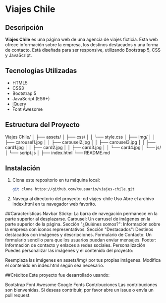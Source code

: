 # Viajes Chile

## Descripción

**Viajes Chile** es una página web de una agencia de viajes ficticia. Esta web ofrece información sobre la empresa, los destinos destacados y una forma de contacto. Está diseñada para ser responsive, utilizando Bootstrap 5, CSS y JavaScript.

## Tecnologías Utilizadas

- HTML5
- CSS3
- Bootstrap 5
- JavaScript (ES6+)
- jQuery
- Font Awesome

## Estructura del Proyecto

Viajes Chile/
│
├── assets/
│ ├── css/
│ │ └── style.css
│ ├── img/
│ │ ├── carousel1.jpg
│ │ ├── carousel2.jpg
│ │ ├── carousel3.jpg
│ │ ├── card1.jpg
│ │ ├── card2.jpg
│ │ ├── card3.jpg
│ │ └── card4.jpg
│ └── js/
│ └── script.js
│
├── index.html
└── README.md


## Instalación

1. Clona este repositorio en tu máquina local:
   ```bash
   git clone https://github.com/tuusuario/viajes-chile.git
2. Navega al directorio del proyecto:
   cd viajes-chile
Uso
Abre el archivo index.html en tu navegador web favorito.

##Características
Navbar Sticky: La barra de navegación permanece en la parte superior al desplazarse.
Carousel: Un carrusel de imágenes en la parte superior de la página.
Sección "¿Quiénes somos?": Información sobre la empresa con iconos representativos.
Sección "Destacados": Destinos destacados con imágenes y descripciones.
Formulario de Contacto: Un formulario sencillo para que los usuarios puedan enviar mensajes.
Footer: Información de contacto y enlaces a redes sociales.
Personalización
Puedes personalizar las imágenes y el contenido del proyecto:

Reemplaza las imágenes en assets/img/ por tus propias imágenes.
Modifica el contenido en index.html según sea necesario.

##Créditos
Este proyecto fue desarrollado usando:

Bootstrap
Font Awesome
Google Fonts
Contribuciones
Las contribuciones son bienvenidas. Si deseas contribuir, por favor abre un issue o envía un pull request.
